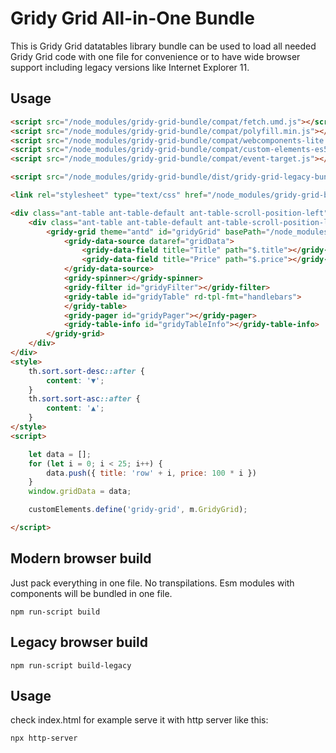 # Gridy Grid All-in-One Bundle

This is Gridy Grid datatables library bundle can be used to load all needed Gridy Grid code with one file for convenience 
or to have wide browser support including legacy versions like Internet Explorer 11.


## Usage

```html
<script src="/node_modules/gridy-grid-bundle/compat/fetch.umd.js"></script>
<script src="/node_modules/gridy-grid-bundle/compat/polyfill.min.js"></script>
<script src="/node_modules/gridy-grid-bundle/compat/webcomponents-lite.js" charset="utf-8"></script>
<script src="/node_modules/gridy-grid-bundle/compat/custom-elements-es5-adapter.js" charset="utf-8"></script>
<script src="/node_modules/gridy-grid-bundle/compat/event-target.js"></script>

<script src="/node_modules/gridy-grid-bundle/dist/gridy-grid-legacy-bundle.js"></script>

<link rel="stylesheet" type="text/css" href="/node_modules/gridy-grid-bundle/antd.min.css">

<div class="ant-table ant-table-default ant-table-scroll-position-left">
    <div class="ant-table ant-table-default ant-table-scroll-position-left">
        <gridy-grid theme="antd" id="gridyGrid" basePath="/node_modules/gridy-grid/src">
            <gridy-data-source dataref="gridData">
                <gridy-data-field title="Title" path="$.title"></gridy-data-field>
                <gridy-data-field title="Price" path="$.price"></gridy-data-field>
            </gridy-data-source>
            <gridy-spinner></gridy-spinner>
            <gridy-filter id="gridyFilter"></gridy-filter>
            <gridy-table id="gridyTable" rd-tpl-fmt="handlebars">
            </gridy-table>
            <gridy-pager id="gridyPager"></gridy-pager>
            <gridy-table-info id="gridyTableInfo"></gridy-table-info>
        </gridy-grid>
    </div>
</div>
<style>
    th.sort.sort-desc::after {
        content: '▼';
    }
    th.sort.sort-asc::after {
        content: '▲';
    }
</style>
<script>

    let data = [];
    for (let i = 0; i < 25; i++) {
        data.push({ title: 'row' + i, price: 100 * i })
    }
    window.gridData = data;

    customElements.define('gridy-grid', m.GridyGrid);

</script>
```


## Modern browser build

Just pack everything in one file. No transpilations. Esm modules with components will be bundled in one file.

```
npm run-script build
```

## Legacy browser build

```
npm run-script build-legacy
```

## Usage

check index.html for example serve it with http server like this:

```
npx http-server
```


